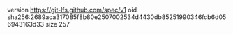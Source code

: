 version https://git-lfs.github.com/spec/v1
oid sha256:2689aca317085f8b80e2507002534d4430db85251990346fcb6d056943163d33
size 257
